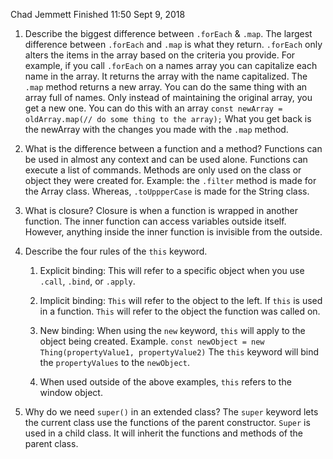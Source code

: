 Chad Jemmett
Finished 11:50 Sept 9, 2018

1. Describe the biggest difference between `.forEach` & `.map`.
  The largest difference between `.forEach` and  `.map` is what they return. `.forEach` only alters the items in the array based on the criteria you provide. For example, if you call `.forEach` on a names array you can capitalize each name in the array. It returns the array with the name capitalized. The `.map` method returns a new array. You can do the same thing with an array full of names. Only instead of maintaining the original array, you get a new one. You can do this with an array `const newArray = oldArray.map(// do some thing to the array);` What you get back is the newArray with the changes you made with the `.map` method.



2. What is the difference between a function and a method?
  Functions can be used in almost any context and can be used alone. Functions can execute a list of commands.  Methods are only used on the class or object they were created for. Example: the `.filter` method is made for the Array class. Whereas, `.toUppperCase` is made for the String class.



3. What is closure?
  Closure is when a function is wrapped in another function. The inner function can access variables outside itself. However, anything inside the inner function is invisible from the outside.



4. Describe the four rules of the `this` keyword.
    1. Explicit binding: This will refer to a specific object when you use `.call`, `.bind`, or `.apply`.
    2. Implicit binding: `This` will refer to the object to the left. If `this` is used in a function. `This` will refer to the object the function was called on.
    3. New binding: When using the `new` keyword, `this` will apply to the object being created. Example. 
      `const newObject = new Thing(propertyValue1, propertyValue2)`
      The `this` keyword will bind the `propertyValues` to the `newObject`.

    4. When used outside of the above examples, `this` refers to the window object.




5. Why do we need `super()` in an extended class?
  The `super` keyword lets the current class use the functions of the parent constructor. `Super` is used in a child class. It will inherit the functions and methods of the parent class.

